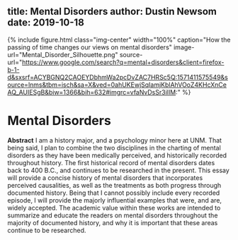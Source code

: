 title: Mental Disorders
author: Dustin Newsom
date: 2019-10-18
---

{% include figure.html
  class="img-center"
  width="100%"
  caption="How the passing of time changes our views on mental disorders"
  image-url="Mental_Disorder_Silhouette.png"
  source-url="https://www.google.com/search?q=mental+disorders&client=firefox-b-1-d&sxsrf=ACYBGNQ2CAOEYDbhmWa2pcDvZAC7HRSc5Q:1571411575549&source=lnms&tbm=isch&sa=X&ved=0ahUKEwjSqIamjKblAhVOoZ4KHcXnCeAQ_AUIESgB&biw=1366&bih=632#imgrc=vfaNvDsSr3ilIM:"
  %}
  # Mental Disorders
  **Abstract**
I am a history major, and a psychology minor here at UNM. That being said, I plan to combine the two disciplines in the charting of mental disorders as they have been medically perceived, and historically recorded throughout history. The first historical record of mental disorders dates back to 400 B.C., and continues to be researched in the present. This essay will provide a concise history of mental disorders that incorporates perceived causalities, as well as the treatments as both progress through documented history. Being that I cannot possibly include every recorded episode, I will provide the majorly influential examples that were, and are, widely accepted. The academic value within these works are intended to summarize and educate the readers on mental disorders throughout the majority of documented history, and why it is important that these areas continue to be researched.    
